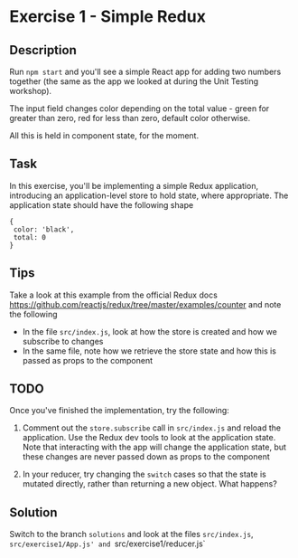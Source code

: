 # Exercise 1 - Simple Redux

## Description

Run `npm start` and you'll see a simple React app for adding two numbers together (the same as the app we looked at 
during the Unit Testing workshop).

The input field changes color depending on the total value - green for greater than zero, red for less than zero, default color otherwise.

All this is held in component state, for the moment.

## Task

In this exercise, you'll be implementing a simple Redux application, introducing an application-level 
store to hold state, where appropriate. The application state should have the following shape

```
{
 color: 'black',
 total: 0
}
```

## Tips

Take a look at this example from the official Redux docs https://github.com/reactjs/redux/tree/master/examples/counter and note
the following 

- In the file `src/index.js`, look at how the store is created and how we subscribe to changes
- In the same file, note how we retrieve the store state and how this is passed as props to the component

## TODO

Once you've finished the implementation, try the following:

1. Comment out the `store.subscribe` call in `src/index.js` and reload the application. Use the Redux dev tools to look at the application
state. Note that interacting with the app will change the application state, but these changes are never passed down as props to 
the component

2. In your reducer, try changing the `switch` cases so that the state is mutated directly, rather than returning a new object. What happens?

## Solution

Switch to the branch `solutions` and look at the files `src/index.js`, `src/exercise1/App.js' and `src/exercise1/reducer.js` 
